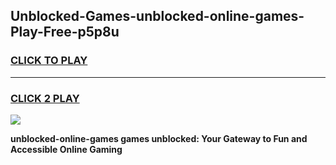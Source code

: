 
## Unblocked-Games-unblocked-online-games-Play-Free-p5p8u
<h3>
<a href="https://premium76.site?title=unblocked-online-games&ref=10A">CLICK TO PLAY</a></h3>
<hr>

<h3>
<a href="https://premium76.site?title=unblocked-online-games&ref=10A">CLICK 2 PLAY</a>
  
</h3>

<a href="https://premium76.site?title=unblocked-online-games&ref=10A"><img src="https://clearcache.store/games.png"></a>


**unblocked-online-games games unblocked: Your Gateway to Fun and Accessible Online Gaming**
